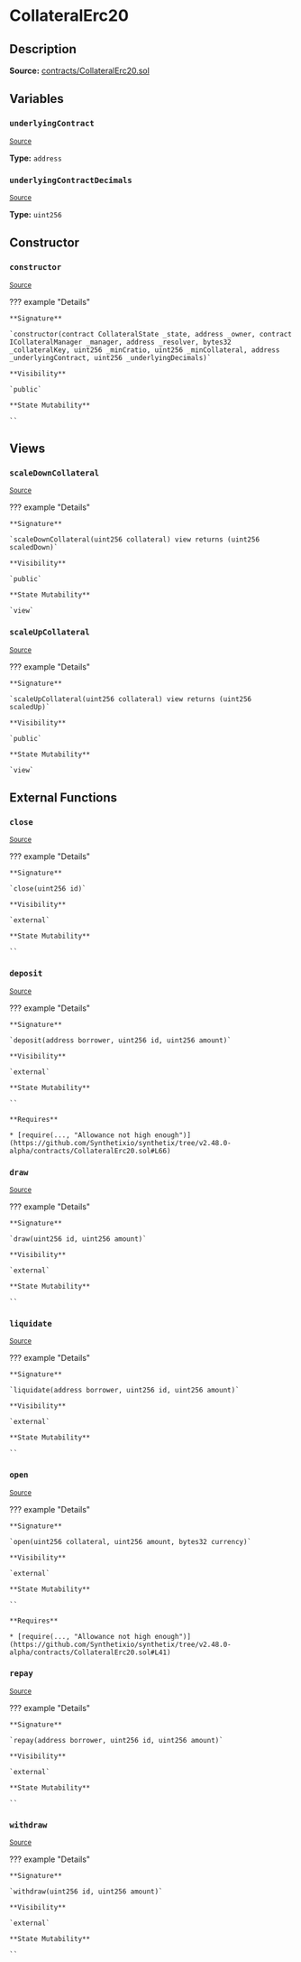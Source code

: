 # CollateralErc20

## Description

**Source:** [contracts/CollateralErc20.sol](https://github.com/Synthetixio/synthetix/tree/v2.48.0-alpha/contracts/CollateralErc20.sol)

## Variables

### `underlyingContract`

<sub>[Source](https://github.com/Synthetixio/synthetix/tree/v2.48.0-alpha/contracts/CollateralErc20.sol#L16)</sub>

**Type:** `address`

### `underlyingContractDecimals`

<sub>[Source](https://github.com/Synthetixio/synthetix/tree/v2.48.0-alpha/contracts/CollateralErc20.sol#L18)</sub>

**Type:** `uint256`

## Constructor

### `constructor`

<sub>[Source](https://github.com/Synthetixio/synthetix/tree/v2.48.0-alpha/contracts/CollateralErc20.sol#L20)</sub>

??? example "Details"

    **Signature**

    `constructor(contract CollateralState _state, address _owner, contract ICollateralManager _manager, address _resolver, bytes32 _collateralKey, uint256 _minCratio, uint256 _minCollateral, address _underlyingContract, uint256 _underlyingDecimals)`

    **Visibility**

    `public`

    **State Mutability**

    ``

## Views

### `scaleDownCollateral`

<sub>[Source](https://github.com/Synthetixio/synthetix/tree/v2.48.0-alpha/contracts/CollateralErc20.sol#L119)</sub>

??? example "Details"

    **Signature**

    `scaleDownCollateral(uint256 collateral) view returns (uint256 scaledDown)`

    **Visibility**

    `public`

    **State Mutability**

    `view`

### `scaleUpCollateral`

<sub>[Source](https://github.com/Synthetixio/synthetix/tree/v2.48.0-alpha/contracts/CollateralErc20.sol#L113)</sub>

??? example "Details"

    **Signature**

    `scaleUpCollateral(uint256 collateral) view returns (uint256 scaledUp)`

    **Visibility**

    `public`

    **State Mutability**

    `view`

## External Functions

### `close`

<sub>[Source](https://github.com/Synthetixio/synthetix/tree/v2.48.0-alpha/contracts/CollateralErc20.sol#L52)</sub>

??? example "Details"

    **Signature**

    `close(uint256 id)`

    **Visibility**

    `external`

    **State Mutability**

    ``

### `deposit`

<sub>[Source](https://github.com/Synthetixio/synthetix/tree/v2.48.0-alpha/contracts/CollateralErc20.sol#L61)</sub>

??? example "Details"

    **Signature**

    `deposit(address borrower, uint256 id, uint256 amount)`

    **Visibility**

    `external`

    **State Mutability**

    ``

    **Requires**

    * [require(..., "Allowance not high enough")](https://github.com/Synthetixio/synthetix/tree/v2.48.0-alpha/contracts/CollateralErc20.sol#L66)

### `draw`

<sub>[Source](https://github.com/Synthetixio/synthetix/tree/v2.48.0-alpha/contracts/CollateralErc20.sol#L96)</sub>

??? example "Details"

    **Signature**

    `draw(uint256 id, uint256 amount)`

    **Visibility**

    `external`

    **State Mutability**

    ``

### `liquidate`

<sub>[Source](https://github.com/Synthetixio/synthetix/tree/v2.48.0-alpha/contracts/CollateralErc20.sol#L100)</sub>

??? example "Details"

    **Signature**

    `liquidate(address borrower, uint256 id, uint256 amount)`

    **Visibility**

    `external`

    **State Mutability**

    ``

### `open`

<sub>[Source](https://github.com/Synthetixio/synthetix/tree/v2.48.0-alpha/contracts/CollateralErc20.sol#L36)</sub>

??? example "Details"

    **Signature**

    `open(uint256 collateral, uint256 amount, bytes32 currency)`

    **Visibility**

    `external`

    **State Mutability**

    ``

    **Requires**

    * [require(..., "Allowance not high enough")](https://github.com/Synthetixio/synthetix/tree/v2.48.0-alpha/contracts/CollateralErc20.sol#L41)

### `repay`

<sub>[Source](https://github.com/Synthetixio/synthetix/tree/v2.48.0-alpha/contracts/CollateralErc20.sol#L88)</sub>

??? example "Details"

    **Signature**

    `repay(address borrower, uint256 id, uint256 amount)`

    **Visibility**

    `external`

    **State Mutability**

    ``

### `withdraw`

<sub>[Source](https://github.com/Synthetixio/synthetix/tree/v2.48.0-alpha/contracts/CollateralErc20.sol#L76)</sub>

??? example "Details"

    **Signature**

    `withdraw(uint256 id, uint256 amount)`

    **Visibility**

    `external`

    **State Mutability**

    ``
